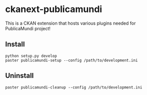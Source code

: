 ckanext-publicamundi
====================

This is a CKAN extension that hosts various plugins needed for PublicaMundi project!

Install
-------

    python setup.py develop
    paster publicamundi-setup --config /path/to/development.ini

Uninstall
---------

    paster publicamundi-cleanup --config /path/to/development.ini

